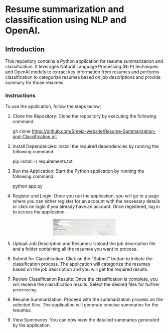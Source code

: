 # Resume summarization and classification using NLP and OpenAI.

## Introduction
This repository contains a Python application for resume summarization and classification. It leverages Natural Language Processing (NLP) techniques and OpenAI models to extract key information from resumes and performs classification to categorize resumes based on job descriptions and provide summary for those resumes. 

### Instructions
To use the application, follow the steps below:

1. Clone the Repository: Clone the repository by executing the following command:

   git clone https://github.com/Sreeja-website/Resume-Summarization-and-Classification.git

2. Install Dependencies: Install the required dependencies by running the following command:

    pip install -r requirements.txt
   
3. Run the Application: Start the Python application by running the following command:

      python app.py

4. Register and Login: Once you run the application, you will go to a page where you can either register for an account with the necessary details or click on login if you already have an account. Once registered, log in to access the application.

<p align="center">
  <img src="Images/1.png" alt="image_description" width="200"/><br>
</p>


5. Upload Job Description and Resumes: Upload the job description file and a folder containing all the resumes you want to process.

6. Submit for Classification: Click on the "Submit" button to initiate the classification process. The application will categorize the resumes based on the job description and you will get the required results.

7. Review Classification Results: Once the classification is complete, you will receive the classification results. Select the desired files for further processing.

8. Resume Summarization: Proceed with the summarization process on the selected files. The application will generate concise summaries for the resumes.

9. View Summaries: You can now view the detailed summaries generated by the application.



